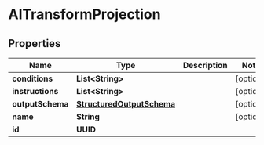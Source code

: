 

# AITransformProjection


## Properties

| Name | Type | Description | Notes |
|------------ | ------------- | ------------- | -------------|
|**conditions** | **List&lt;String&gt;** |  |  [optional] |
|**instructions** | **List&lt;String&gt;** |  |  [optional] |
|**outputSchema** | [**StructuredOutputSchema**](StructuredOutputSchema) |  |  [optional] |
|**name** | **String** |  |  [optional] |
|**id** | **UUID** |  |  |



